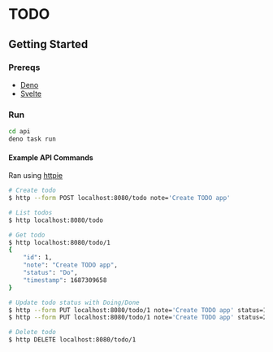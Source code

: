 # TODO

## Getting Started

### Prereqs

- [Deno](https://deno.com/runtime)
- [Svelte](https://svelte.dev/)

### Run

```sh
cd api
deno task run
```

#### Example API Commands

Ran using [httpie](https://github.com/httpie/httpie)

```sh
# Create todo
$ http --form POST localhost:8080/todo note='Create TODO app'

# List todos
$ http localhost:8080/todo

# Get todo
$ http localhost:8080/todo/1
{
    "id": 1,
    "note": "Create TODO app",
    "status": "Do",
    "timestamp": 1687309658
}

# Update todo status with Doing/Done
$ http --form PUT localhost:8080/todo/1 note='Create TODO app' status=1
$ http --form PUT localhost:8080/todo/1 note='Create TODO app' status=2

# Delete todo
$ http DELETE localhost:8080/todo/1
```
